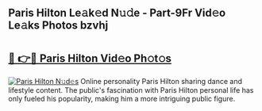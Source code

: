 ## Paris Hilton Le𝚊k𝚎d N𝚞𝚍e - Part-9Fr Vid𝚎o Le𝚊ks Photos bzvhj

# <h2><a href="http://fbeakv.evod.top/?m=Paris+Hilton">🔗 👉🔴 Paris Hilton Vid𝚎o Ph𝚘t𝚘s</a></h2>

[![Paris Hilton N𝚞d𝚎s](https://i.imgur.com/8V9OHl7.gif)](http://fbeakv.evod.top/?m=Paris+Hilton)
Online personality Paris Hilton sharing dance and lifestyle content. The public's fascination with Paris Hilton personal life has only fueled his popularity, making him a more intriguing public figure. 

